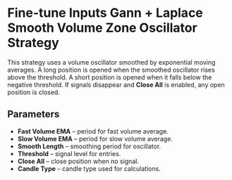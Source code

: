 # Fine-tune Inputs Gann + Laplace Smooth Volume Zone Oscillator Strategy

This strategy uses a volume oscillator smoothed by exponential moving averages.
A long position is opened when the smoothed oscillator rises above the threshold.
A short position is opened when it falls below the negative threshold.
If signals disappear and **Close All** is enabled, any open position is closed.

## Parameters
- **Fast Volume EMA** – period for fast volume average.
- **Slow Volume EMA** – period for slow volume average.
- **Smooth Length** – smoothing period for oscillator.
- **Threshold** – signal level for entries.
- **Close All** – close position when no signal.
- **Candle Type** – candle type used for calculations.
